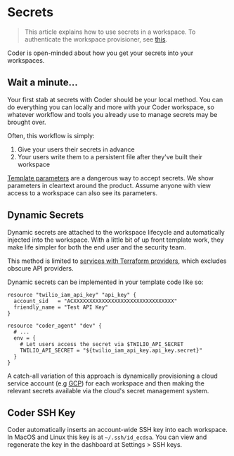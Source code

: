 # Secrets

<blockquote class="info">
This article explains how to use secrets in a workspace. To authenticate the
workspace provisioner, see <a href="./templates/authentication">this</a>.
</blockquote>

Coder is open-minded about how you get your secrets into your workspaces.

## Wait a minute...

Your first stab at secrets with Coder should be your local method.
You can do everything you can locally and more with your Coder workspace, so
whatever workflow and tools you already use to manage secrets may be brought
over.

Often, this workflow is simply:

1. Give your users their secrets in advance
1. Your users write them to a persistent file after
   they've built their workspace

<a href="./templates#parameters">Template parameters</a> are a dangerous way to accept secrets.
We show parameters in cleartext around the product. Assume anyone with view
access to a workspace can also see its parameters.

## Dynamic Secrets

Dynamic secrets are attached to the workspace lifecycle and automatically
injected into the workspace. With a little bit of up front template work,
they make life simpler for both the end user and the security team.

This method is limited to
[services with Terraform providers](https://registry.terraform.io/browse/providers),
which excludes obscure API providers.

Dynamic secrets can be implemented in your template code like so:

```hcl
resource "twilio_iam_api_key" "api_key" {
  account_sid   = "ACXXXXXXXXXXXXXXXXXXXXXXXXXXXXXXXX"
  friendly_name = "Test API Key"
}

resource "coder_agent" "dev" {
  # ...
  env = {
    # Let users access the secret via $TWILIO_API_SECRET
    TWILIO_API_SECRET = "${twilio_iam_api_key.api_key.secret}"
  }
}
```

A catch-all variation of this approach is dynamically provisioning a cloud service account (e.g [GCP](https://registry.terraform.io/providers/hashicorp/google/latest/docs/resources/google_service_account_key#private_key))
for each workspace and then making the relevant secrets available via the cloud's secret management
system.

## Coder SSH Key

Coder automatically inserts an account-wide SSH key into each workspace. In MacOS
and Linux this key is at `~/.ssh/id_ecdsa`. You can view and
regenerate the key in the dashboard at Settings > SSH keys.
